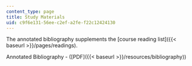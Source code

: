 ```yaml
---
content_type: page
title: Study Materials
uid: c9f6e131-56ee-c2ef-a2fe-f22c12424130
---
```


The annotated bibliography supplements the [course reading list]({{< baseurl >}}/pages/readings).

Annotated Bibliography - ([PDF]({{< baseurl >}}/resources/bibliography))